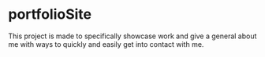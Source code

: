 # portfolioSite
This project is made to specifically showcase work and give a general about me with ways to quickly and easily get into contact with me.
